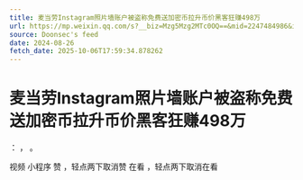 ```yaml
---
title: 麦当劳Instagram照片墙账户被盗称免费送加密币拉升币价黑客狂赚498万
url: https://mp.weixin.qq.com/s?__biz=Mzg5Mzg2MTc0OQ==&mid=2247484986&idx=1&sn=d69f9ca1e02d547e702c30b605a1cebf
source: Doonsec's feed
date: 2024-08-26
fetch_date: 2025-10-06T17:59:34.878262
---
```


# 麦当劳Instagram照片墙账户被盗称免费送加密币拉升币价黑客狂赚498万

：
，
。

视频
小程序
赞
，轻点两下取消赞
在看
，轻点两下取消在看